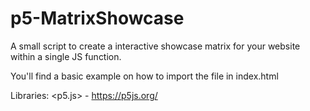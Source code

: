 # p5-MatrixShowcase

A small script to create a interactive showcase matrix for your website within a single JS function.

You'll find a basic example on how to import the file in index.html

Libraries:
					<p5.js>		-	https://p5js.org/
